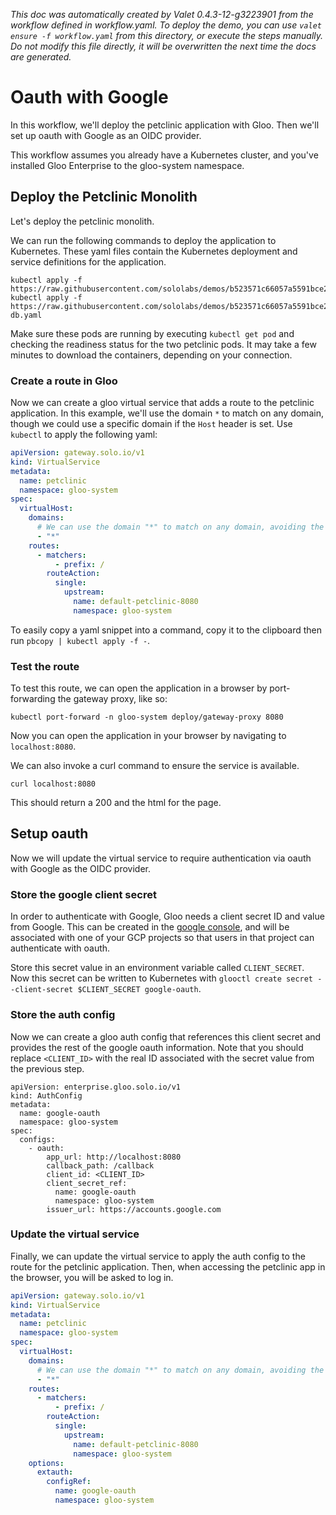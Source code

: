 _This doc was automatically created by Valet 0.4.3-12-g3223901 from the workflow defined in workflow.yaml. To deploy the demo, you can use `valet ensure -f workflow.yaml` from this directory, or execute the steps manually. Do not modify this file directly, it will be overwritten the next time the docs are generated._

# Oauth with Google

In this workflow, we'll deploy the petclinic application with Gloo. Then we'll set up oauth with Google as an OIDC provider.

This workflow assumes you already have a Kubernetes cluster, and you've installed Gloo Enterprise to the gloo-system namespace.

## Deploy the Petclinic Monolith

Let's deploy the petclinic monolith.

 

We can run the following commands to deploy the application to Kubernetes. These yaml files contain the Kubernetes deployment and service definitions for the application.


```
kubectl apply -f https://raw.githubusercontent.com/sololabs/demos/b523571c66057a5591bce22ad896729f1fee662b/petclinic_demo/petclinic.yaml
kubectl apply -f https://raw.githubusercontent.com/sololabs/demos/b523571c66057a5591bce22ad896729f1fee662b/petclinic_demo/petclinic-db.yaml
```

 

Make sure these pods are running by executing `kubectl get pod` and checking the readiness status for the two petclinic pods. It may take a few minutes to download the containers, depending on your connection.


### Create a route in Gloo

Now we can create a gloo virtual service that adds a route to the petclinic application. In this example, we'll use the domain `*` to match on any domain, though we could use a specific domain if the `Host` header is set. Use `kubectl` to apply the following yaml:


```yaml
apiVersion: gateway.solo.io/v1
kind: VirtualService
metadata:
  name: petclinic
  namespace: gloo-system
spec:
  virtualHost:
    domains:
      # We can use the domain "*" to match on any domain, avoiding the need for a host / host header when testing the route.
      - "*"
    routes:
      - matchers:
          - prefix: /
        routeAction:
          single:
            upstream:
              name: default-petclinic-8080
              namespace: gloo-system
```

 

To easily copy a yaml snippet into a command, copy it to the clipboard then run `pbcopy | kubectl apply -f -`.


### Test the route

To test this route, we can open the application in a browser by port-forwarding the gateway proxy, like so:

`kubectl port-forward -n gloo-system deploy/gateway-proxy 8080`

Now you can open the application in your browser by navigating to `localhost:8080`.

We can also invoke a curl command to ensure the service is available.

`curl localhost:8080`

This should return a 200 and the html for the page.


## Setup oauth

Now we will update the virtual service to require authentication via oauth with Google as the OIDC provider.

### Store the google client secret

In order to authenticate with Google, Gloo needs a client secret ID and value from Google. This can be created in the [google console](https://console.developers.google.com/apis/credentials), and will be associated with one of your GCP projects so that users in that project can authenticate with oauth.


Store this secret value in an environment variable called `CLIENT_SECRET`. Now this secret can be written to Kubernetes with `glooctl create secret --client-secret $CLIENT_SECRET google-oauth`.


### Store the auth config

Now we can create a gloo auth config that references this client secret and provides the rest of the google oauth information. Note that you should replace `<CLIENT_ID>` with the real ID associated with the secret value from the previous step.


```
apiVersion: enterprise.gloo.solo.io/v1
kind: AuthConfig
metadata:
  name: google-oauth
  namespace: gloo-system
spec:
  configs:
    - oauth:
        app_url: http://localhost:8080
        callback_path: /callback
        client_id: <CLIENT_ID>
        client_secret_ref:
          name: google-oauth
          namespace: gloo-system
        issuer_url: https://accounts.google.com
```

### Update the virtual service

Finally, we can update the virtual service to apply the auth config to the route for the petclinic application. Then, when accessing the petclinic app in the browser, you will be asked to log in.


```yaml
apiVersion: gateway.solo.io/v1
kind: VirtualService
metadata:
  name: petclinic
  namespace: gloo-system
spec:
  virtualHost:
    domains:
      # We can use the domain "*" to match on any domain, avoiding the need for a host / host header when testing the route.
      - "*"
    routes:
      - matchers:
          - prefix: /
        routeAction:
          single:
            upstream:
              name: default-petclinic-8080
              namespace: gloo-system
    options:
      extauth:
        configRef:
          name: google-oauth
          namespace: gloo-system
```